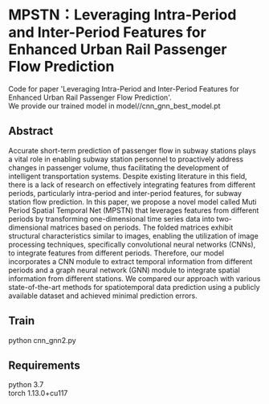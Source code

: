 # MPSTN：Leveraging Intra-Period and Inter-Period Features for Enhanced Urban Rail Passenger Flow Prediction
Code for paper 'Leveraging Intra-Period and Inter-Period Features for Enhanced Urban Rail Passenger Flow Prediction'.<br /> 
We provide our trained model in model//cnn_gnn_best_model.pt
## Abstract
Accurate short-term prediction of passenger flow in subway stations plays a vital role in enabling subway station personnel to proactively address changes in passenger volume, thus facilitating the development of intelligent transportation systems. Despite existing literature in this field, there is a lack of research on effectively integrating features from different periods, particularly intra-period and inter-period features, for subway station flow prediction. In this paper, we propose a novel model called Muti Period Spatial Temporal Net (MPSTN) that leverages features from different periods by transforming one-dimensional time series data into two-dimensional matrices based on periods. The folded matrices exhibit structural characteristics similar to images, enabling the utilization of image processing techniques, specifically convolutional neural networks (CNNs), to integrate features from different periods. Therefore, our model incorporates a CNN module to extract temporal information from different periods and a graph neural network (GNN) module to integrate spatial information from different stations. We compared our approach with various state-of-the-art methods for spatiotemporal data prediction using a publicly available dataset and achieved minimal prediction errors.

## Train

python cnn_gnn2.py

## Requirements
python 3.7 <br />
torch  1.13.0+cu117

